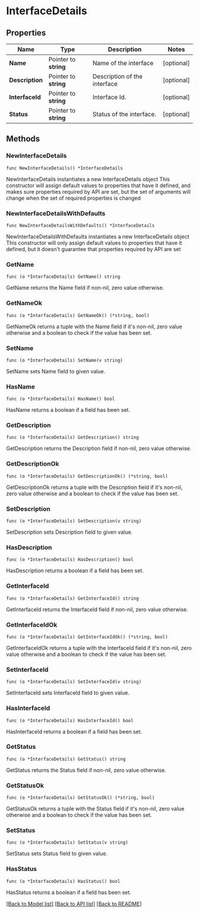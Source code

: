 # InterfaceDetails

## Properties

Name | Type | Description | Notes
------------ | ------------- | ------------- | -------------
**Name** | Pointer to **string** | Name of the interface | [optional] 
**Description** | Pointer to **string** | Description of the interface | [optional] 
**InterfaceId** | Pointer to **string** | Interface Id. | [optional] 
**Status** | Pointer to **string** | Status of the interface. | [optional] 

## Methods

### NewInterfaceDetails

`func NewInterfaceDetails() *InterfaceDetails`

NewInterfaceDetails instantiates a new InterfaceDetails object
This constructor will assign default values to properties that have it defined,
and makes sure properties required by API are set, but the set of arguments
will change when the set of required properties is changed

### NewInterfaceDetailsWithDefaults

`func NewInterfaceDetailsWithDefaults() *InterfaceDetails`

NewInterfaceDetailsWithDefaults instantiates a new InterfaceDetails object
This constructor will only assign default values to properties that have it defined,
but it doesn't guarantee that properties required by API are set

### GetName

`func (o *InterfaceDetails) GetName() string`

GetName returns the Name field if non-nil, zero value otherwise.

### GetNameOk

`func (o *InterfaceDetails) GetNameOk() (*string, bool)`

GetNameOk returns a tuple with the Name field if it's non-nil, zero value otherwise
and a boolean to check if the value has been set.

### SetName

`func (o *InterfaceDetails) SetName(v string)`

SetName sets Name field to given value.

### HasName

`func (o *InterfaceDetails) HasName() bool`

HasName returns a boolean if a field has been set.

### GetDescription

`func (o *InterfaceDetails) GetDescription() string`

GetDescription returns the Description field if non-nil, zero value otherwise.

### GetDescriptionOk

`func (o *InterfaceDetails) GetDescriptionOk() (*string, bool)`

GetDescriptionOk returns a tuple with the Description field if it's non-nil, zero value otherwise
and a boolean to check if the value has been set.

### SetDescription

`func (o *InterfaceDetails) SetDescription(v string)`

SetDescription sets Description field to given value.

### HasDescription

`func (o *InterfaceDetails) HasDescription() bool`

HasDescription returns a boolean if a field has been set.

### GetInterfaceId

`func (o *InterfaceDetails) GetInterfaceId() string`

GetInterfaceId returns the InterfaceId field if non-nil, zero value otherwise.

### GetInterfaceIdOk

`func (o *InterfaceDetails) GetInterfaceIdOk() (*string, bool)`

GetInterfaceIdOk returns a tuple with the InterfaceId field if it's non-nil, zero value otherwise
and a boolean to check if the value has been set.

### SetInterfaceId

`func (o *InterfaceDetails) SetInterfaceId(v string)`

SetInterfaceId sets InterfaceId field to given value.

### HasInterfaceId

`func (o *InterfaceDetails) HasInterfaceId() bool`

HasInterfaceId returns a boolean if a field has been set.

### GetStatus

`func (o *InterfaceDetails) GetStatus() string`

GetStatus returns the Status field if non-nil, zero value otherwise.

### GetStatusOk

`func (o *InterfaceDetails) GetStatusOk() (*string, bool)`

GetStatusOk returns a tuple with the Status field if it's non-nil, zero value otherwise
and a boolean to check if the value has been set.

### SetStatus

`func (o *InterfaceDetails) SetStatus(v string)`

SetStatus sets Status field to given value.

### HasStatus

`func (o *InterfaceDetails) HasStatus() bool`

HasStatus returns a boolean if a field has been set.


[[Back to Model list]](../README.md#documentation-for-models) [[Back to API list]](../README.md#documentation-for-api-endpoints) [[Back to README]](../README.md)


